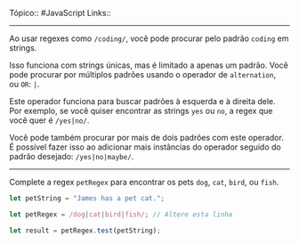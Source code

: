 Tópico:: #JavaScript 
Links::

---

Ao usar regexes como `/coding/`, você pode procurar pelo padrão `coding` em strings.

Isso funciona com strings únicas, mas é limitado a apenas um padrão. Você pode procurar por múltiplos padrões usando o operador de `alternation`, ou `OR`: `|`.

Este operador funciona para buscar padrões à esquerda e à direita dele. Por exemplo, se você quiser encontrar as strings `yes` ou `no`, a regex que você quer é `/yes|no/`.

Você pode também procurar por mais de dois padrões com este operador. É possível fazer isso ao adicionar mais instâncias do operador seguido do padrão desejado: `/yes|no|maybe/`.

---

Complete a regex `petRegex` para encontrar os pets `dog`, `cat`, `bird`, ou `fish`.

```js
let petString = "James has a pet cat.";

let petRegex = /dog|cat|bird|fish/; // Altere esta linha

let result = petRegex.test(petString);
```